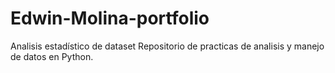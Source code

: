 # Edwin-Molina-portfolio
Analisis estadístico de dataset 
Repositorio de practicas de analisis y manejo de datos en Python. 
